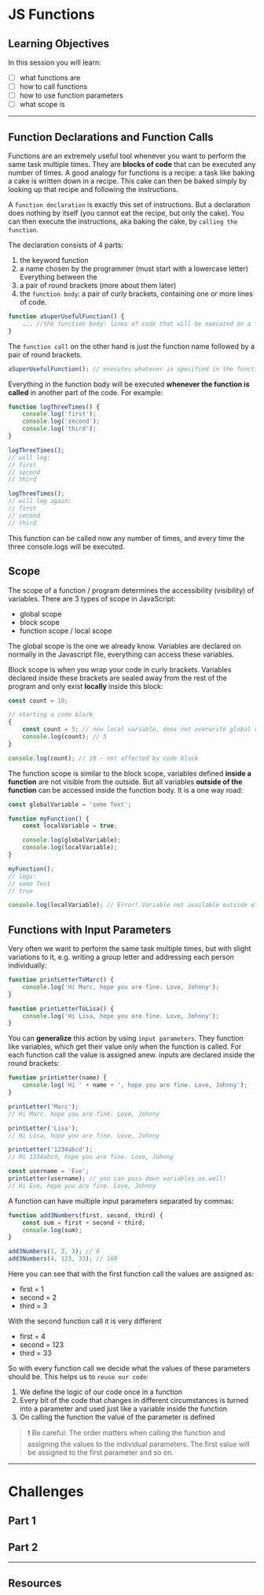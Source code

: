# JS Functions

## Learning Objectives

In this session you will learn:

- [ ] what functions are
- [ ] how to call functions
- [ ] how to use function parameters
- [ ] what scope is

---

## Function Declarations and Function Calls

Functions are an extremely useful tool whenever you want to perform the same task multiple times.
They are **blocks of code** that can be executed any number of times. A good analogy for functions
is a recipe: a task like baking a cake is written down in a recipe. This cake can then be baked
simply by looking up that recipe and following the instructions.

A `function declaration` is exactly this set of instructions. But a declaration does nothing by
itself (you cannot eat the recipe, but only the cake). You can then execute the instructions, aka
baking the cake, by `calling the function`.

The declaration consists of 4 parts:

1. the keyword function
2. a name chosen by the programmer (must start with a lowercase letter) Everything between the
3. a pair of round brackets (more about them later)
4. the `function body`: a pair of curly brackets, containing one or more lines of code.

```js
function aSuperUsefulFunction() {
	... //the function body: lines of code that will be executed on a function call
}
```

The `function call` on the other hand is just the function name followed by a pair of round
brackets.

```js
aSuperUsefulFunction(); // executes whatever is specified in the function declaration.
```

Everything in the function body will be executed **whenever the function is called** in another part
of the code. For example:

```js
function logThreeTimes() {
	console.log('first');
	console.log('second');
	console.log('third');
}

logThreeTimes();
// will log:
// first
// second
// third

logThreeTimes();
// will log again:
// first
// second
// third
```

This function can be called now any number of times, and every time the three console.logs will be
executed.

## Scope

The scope of a function / program determines the accessibility (visibility) of variables. There are
3 types of scope in JavaScript:

- global scope
- block scope
- function scope / local scope

The global scope is the one we already know. Variables are declared on normally in the Javascript
file, everything can access these variables.

Block scope is when you wrap your code in curly brackets. Variables declared inside these brackets
are sealed away from the rest of the program and only exist **locally** inside this block:

```js
const count = 10;

// starting a code block
{
	const count = 5; // new local variable, does not overwrite global variable
	console.log(count); // 5
}

console.log(count); // 10 - not affected by code block
```

The function scope is similar to the block scope, variables defined **inside a function** are not
visible from the outside. But all variables **outside of the function** can be accessed inside the
function body. It is a one way road:

```js
const globalVariable = 'some Text';

function myFunction() {
	const localVariable = true;

	console.log(globalVariable);
	console.log(localVariable);
}

myFunction();
// logs:
// some Text
// true

console.log(localVariable); // Error! Variable not available outside of function
```

## Functions with Input Parameters

Very often we want to perform the same task multiple times, but with slight variations to it, e.g.
writing a group letter and addressing each person individually:

```js
function printLetterToMarc() {
	console.log('Hi Marc, hope you are fine. Love, Johnny');
}

function printLetterToLisa() {
	console.log('Hi Lisa, hope you are fine. Love, Johnny');
}
```

You can **generalize** this action by using `input parameters`. They function like variables, which
get their value only when the function is called. For each function call the value is assigned anew.
inputs are declared inside the round brackets:

```js
function printLetter(name) {
	console.log('Hi ' + name + ', hope you are fine. Love, Johnny');
}

printLetter('Marc');
// Hi Marc, hope you are fine. Love, Johnny

printLetter('Lisa');
// Hi Lisa, hope you are fine. Love, Johnny

printLetter('1234abcd');
// Hi 1234abcd, hope you are fine. Love, Johnny

const username = 'Eve';
printLetter(username); // you can pass down variables as well!
// Hi Eve, hope you are fine. Love, Johnny
```

A function can have multiple input parameters separated by commas:

```js
function add3Numbers(first, second, third) {
	const sum = first + second + third;
	console.log(sum);
}

add3Numbers(1, 2, 3); // 6
add3Numbers(4, 123, 33); // 160
```

Here you can see that with the first function call the values are assigned as:

- first = 1
- second = 2
- third = 3

With the second function call it is very different

- first = 4
- second = 123
- third = 33

So with every function call we decide what the values of these parameters should be. This helps us
to `reuse our code`:

1. We define the logic of our code once in a function
2. Every bit of the code that changes in different circumstances is turned into a parameter and used
   just like a variable inside the function
3. On calling the function the value of the parameter is defined

> ❗️ Be careful: The order matters when calling the function and assigning the values to the
> individual parameters. The first value will be assigned to the first parameter and so on.

---

# Challenges

## Part 1

## Part 2

---

## Resources

```

```
